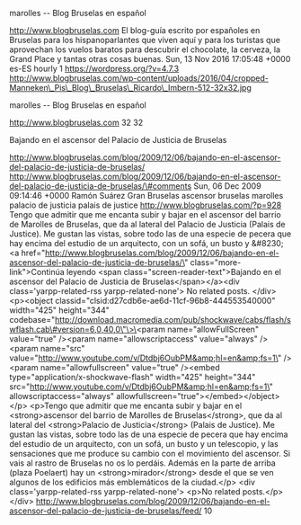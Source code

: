 marolles -- Blog Bruselas en español

http://www.blogbruselas.com El blog-guía escrito por españoles en
Bruselas para los hispanoparlantes que viven aquí y para los turistas
que aprovechan los vuelos baratos para descubrir el chocolate, la
cerveza, la Grand Place y tantas otras cosas buenas. Sun, 13 Nov 2016
17:05:48 +0000 es-ES hourly 1 https://wordpress.org/?v=4.7.3
http://www.blogbruselas.com/wp-content/uploads/2016/04/cropped-Manneken\_Pis\_Blog\_Bruselas\_Ricardo\_Imbern-512-32x32.jpg

marolles -- Blog Bruselas en español

http://www.blogbruselas.com 32 32

Bajando en el ascensor del Palacio de Justicia de Bruselas

http://www.blogbruselas.com/blog/2009/12/06/bajando-en-el-ascensor-del-palacio-de-justicia-de-bruselas/
http://www.blogbruselas.com/blog/2009/12/06/bajando-en-el-ascensor-del-palacio-de-justicia-de-bruselas/\#comments
Sun, 06 Dec 2009 09:14:46 +0000 Ramón Suárez Gran Bruselas ascensor
bruselas marolles palacio de justicia palais de justice
http://www.blogbruselas.com/?p=928 Tengo que admitir que me encanta
subir y bajar en el ascensor del barrio de Marolles de Bruselas, que da
al lateral del Palacio de Justicia (Palais de Justice). Me gustan las
vistas, sobre todo las de una especie de pecera que hay encima del
estudio de un arquitecto, con un sofá, un busto y &\#8230; \<a
href=\"http://www.blogbruselas.com/blog/2009/12/06/bajando-en-el-ascensor-del-palacio-de-justicia-de-bruselas/\"
class=\"more-link\"\>Continúa leyendo \<span
class=\"screen-reader-text\"\>Bajando en el ascensor del Palacio de
Justicia de Bruselas\</span\>\</a\>\<div class=\'yarpp-related-rss
yarpp-related-none\'\> No related posts. \</div\> \<p\>\<object
classid=\"clsid:d27cdb6e-ae6d-11cf-96b8-444553540000\" width=\"425\"
height=\"344\"
codebase=\"http://download.macromedia.com/pub/shockwave/cabs/flash/swflash.cab\#version=6,0,40,0\"\>\<param
name=\"allowFullScreen\" value=\"true\" /\>\<param
name=\"allowscriptaccess\" value=\"always\" /\>\<param name=\"src\"
value=\"http://www.youtube.com/v/Dtdbj6OubPM&amp;hl=en&amp;fs=1\"
/\>\<param name=\"allowfullscreen\" value=\"true\" /\>\<embed
type=\"application/x-shockwave-flash\" width=\"425\" height=\"344\"
src=\"http://www.youtube.com/v/Dtdbj6OubPM&amp;hl=en&amp;fs=1\"
allowscriptaccess=\"always\"
allowfullscreen=\"true\"\>\</embed\>\</object\>\</p\> \<p\>Tengo que
admitir que me encanta subir y bajar en el \<strong\>ascensor del barrio
de Marolles de Bruselas\</strong\>, que da al lateral del
\<strong\>Palacio de Justicia\</strong\> (Palais de Justice). Me gustan
las vistas, sobre todo las de una especie de pecera que hay encima del
estudio de un arquitecto, con un sofá, un busto y un telescopio, y las
sensaciones que me produce su cambio con el movimiento del ascensor. Si
vais al rastro de Bruselas no os lo perdáis. Además en la parte de
arriba (plaza Poelaert) hay un \<strong\>mirador\</strong\> desde el que
se ven algunos de los edificios más emblemáticos de la ciudad.\</p\>
\<div class=\'yarpp-related-rss yarpp-related-none\'\> \<p\>No related
posts.\</p\> \</div\>
http://www.blogbruselas.com/blog/2009/12/06/bajando-en-el-ascensor-del-palacio-de-justicia-de-bruselas/feed/
10
